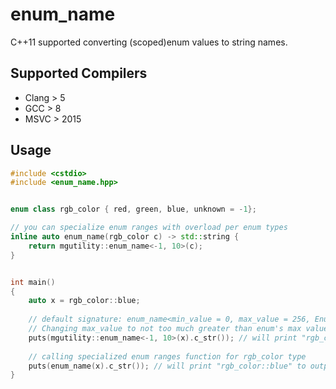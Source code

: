 # enum_name
C++11 supported converting (scoped)enum values to string names.

## Supported Compilers
* Clang > 5
* GCC > 8
* MSVC > 2015

## Usage
```C++
#include <cstdio>
#include <enum_name.hpp>


enum class rgb_color { red, green, blue, unknown = -1};

// you can specialize enum ranges with overload per enum types
inline auto enum_name(rgb_color c) -> std::string {
    return mgutility::enum_name<-1, 10>(c);
}


int main()
{
    auto x = rgb_color::blue;
    
    // default signature: enum_name<min_value = 0, max_value = 256, Enum typename>(Enum&&) 
    // Changing max_value to not too much greater than enum's max value, it will compiles faster
    puts(mgutility::enum_name<-1, 10>(x).c_str()); // will print "rgb_color::blue" to output
    
    // calling specialized enum ranges function for rgb_color type
    puts(enum_name(x).c_str()); // will print "rgb_color::blue" to output
}

```
